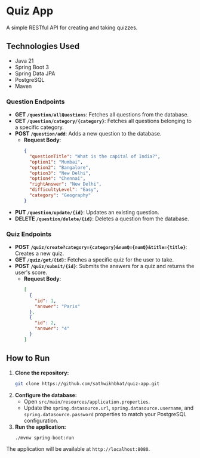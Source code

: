 # Quiz App

A simple RESTful API for creating and taking quizzes.

## Technologies Used

- Java 21
- Spring Boot 3
- Spring Data JPA
- PostgreSQL
- Maven


### Question Endpoints

- **GET `/question/allQuestions`**: Fetches all questions from the database.
- **GET `/question/category/{category}`**: Fetches all questions belonging to a specific category.
- **POST `/question/add`**: Adds a new question to the database.
  - **Request Body**:
    ```json
    {
      "questionTitle": "What is the capital of India?",
      "option1": "Mumbai",
      "option2": "Bangalore",
      "option3": "New Delhi",
      "option4": "Chennai",
      "rightAnswer": "New Delhi",
      "difficultyLevel": "Easy",
      "category": "Geography"
    }
    ```
- **PUT `/question/update/{id}`**: Updates an existing question.
- **DELETE `/question/delete/{id}`**: Deletes a question from the database.

### Quiz Endpoints

- **POST `/quiz/create?category={category}&numQ={numQ}&title={title}`**: Creates a new quiz.
- **GET `/quiz/get/{id}`**: Fetches a specific quiz for the user to take.
- **POST `/quiz/submit/{id}`**: Submits the answers for a quiz and returns the user's score.
  - **Request Body**:
    ```json
    [
      {
        "id": 1,
        "answer": "Paris"
      },
      {
        "id": 2,
        "answer": "4"
      }
    ]
    ```

## How to Run

1. **Clone the repository:**
   ```bash
   git clone https://github.com/sathwikhbhat/quiz-app.git
   ```
2. **Configure the database:**
   - Open `src/main/resources/application.properties`.
   - Update the `spring.datasource.url`, `spring.datasource.username`, and `spring.datasource.password` properties to match your PostgreSQL configuration.
3. **Run the application:**
   ```bash
   ./mvnw spring-boot:run
   ```
The application will be available at `http://localhost:8080`.
